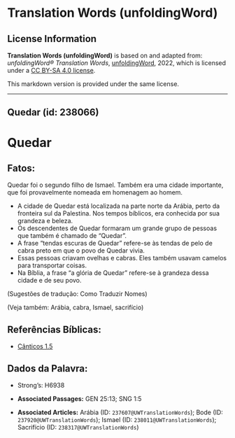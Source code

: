 # Translation Words (unfoldingWord)

## License Information

**Translation Words (unfoldingWord)** is based on and adapted from: _unfoldingWord® Translation Words_, [unfoldingWord](https://unfoldingword.org/utw), 2022, which is licensed under a [CC BY-SA 4.0 license](https://creativecommons.org/licenses/by-sa/4.0/legalcode.en).

This markdown version is provided under the same license.



--------------------------------

## Quedar (id: 238066)

Quedar
======

Fatos:
------

Quedar foi o segundo filho de Ismael. Também era uma cidade importante, que foi provavelmente nomeada em homenagem ao homem.

* A cidade de Quedar está localizada na parte norte da Arábia, perto da fronteira sul da Palestina. Nos tempos bíblicos, era conhecida por sua grandeza e beleza.
* Os descendentes de Quedar formaram um grande grupo de pessoas que também é chamado de “Quedar”.
* A frase “tendas escuras de Quedar” refere\-se às tendas de pelo de cabra preto em que o povo de Quedar vivia.
* Essas pessoas criavam ovelhas e cabras. Eles também usavam camelos para transportar coisas.
* Na Bíblia, a frase “a glória de Quedar” refere\-se à grandeza dessa cidade e de seu povo.

(Sugestões de tradução: Como Traduzir Nomes)

(Veja também: Arábia, cabra, Ismael, sacrifício)

Referências Bíblicas:
---------------------

* [Cânticos 1\.5](https://ref.ly/Song1:5)

Dados da Palavra:
-----------------

* Strong’s: H6938

* **Associated Passages:** GEN 25:13; SNG 1:5
* **Associated Articles:** Arábia (ID: `237607@UWTranslationWords`); Bode (ID: `237920@UWTranslationWords`); Ismael (ID: `238011@UWTranslationWords`); Sacrifício (ID: `238317@UWTranslationWords`)

